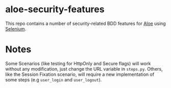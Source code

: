 # aloe-security-features
This repo contains a number of security-related BDD features for [Aloe](https://github.com/aloetesting/aloe) using [Selenium](http://docs.seleniumhq.org/).

# Notes
Some Scenarios (like testing for HttpOnly and Secure flags) will work without any modification, just change the URL variable in `steps.py`. Others, like the Session Fixation scenario, will require a new implementation of some steps (e.g `user_login` and `user_logout`).
